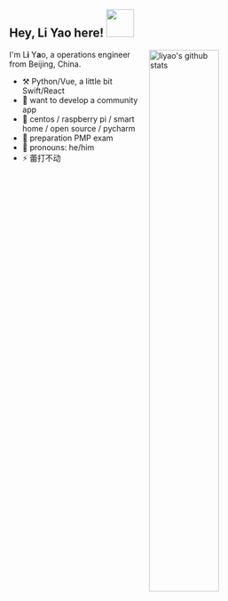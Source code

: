 <h2> Hey, Li Yao here! <img src="https://media.giphy.com/media/mGcNjsfWAjY5AEZNw6/giphy.gif" width="50"></h2>

<img align="right" alt="liyao's github stats" width="50%" src="https://github-readme-stats.vercel.app/api?username=liyao2598330&show_icons=true">

I'm L**i** Y**a**o, a operations engineer from Beijing, China.

-   :hammer_and_pick: Python/Vue, a little bit Swift/React
-   :thinking: want to develop a community app
-   :lollipop: centos / raspberry pi / smart home / open source / pycharm
-   :seedling: preparation PMP exam
-   :man: pronouns: he/him
-   :zap: 蕾打不动
